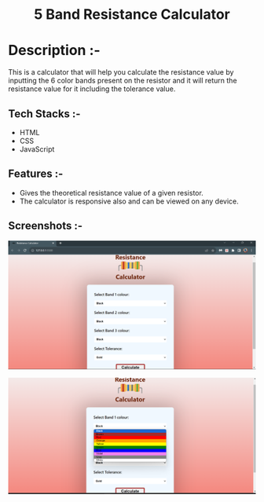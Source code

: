 # <p align="center">5 Band Resistance Calculator</p>

# Description :-

This is a calculator that will help you calculate the resistance value by inputting the 6 color bands present on the resistor and it will return the resistance value for it including the tolerance value.

## Tech Stacks :-

- HTML 
- CSS 
- JavaScript

## Features :-

- Gives the theoretical resistance value of a given resistor.
- The calculator is responsive also and can be viewed on any device.

## Screenshots :-

![Project demo 1](./assets/demo.png)

![Project demo 2](./assets/demo1.png)
